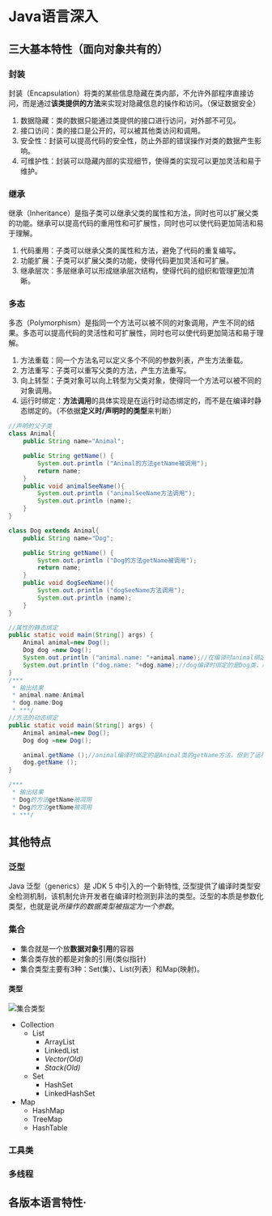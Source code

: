 # Java语言深入

## 三大基本特性（面向对象共有的）

### 封装

封装（Encapsulation）将类的某些信息隐藏在类内部，不允许外部程序直接访问，而是通过**该类提供的方法**来实现对隐藏信息的操作和访问。（保证数据安全）

1. 数据隐藏：类的数据只能通过类提供的接口进行访问，对外部不可见。
2. 接口访问：类的接口是公开的，可以被其他类访问和调用。
3. 安全性：封装可以提高代码的安全性，防止外部的错误操作对类的数据产生影响。
4. 可维护性：封装可以隐藏内部的实现细节，使得类的实现可以更加灵活和易于维护。

### 继承

继承（Inheritance）是指子类可以继承父类的属性和方法，同时也可以扩展父类的功能。继承可以提高代码的重用性和可扩展性，同时也可以使代码更加简洁和易于理解。

1. 代码重用：子类可以继承父类的属性和方法，避免了代码的重复编写。
2. 功能扩展：子类可以扩展父类的功能，使得代码更加灵活和可扩展。
3. 继承层次：多层继承可以形成继承层次结构，使得代码的组织和管理更加清晰。

### 多态

多态（Polymorphism）是指同一个方法可以被不同的对象调用，产生不同的结果。多态可以提高代码的灵活性和可扩展性，同时也可以使代码更加简洁和易于理解。

1. 方法重载：同一个方法名可以定义多个不同的参数列表，产生方法重载。
2. 方法重写：子类可以重写父类的方法，产生方法重写。
3. 向上转型：子类对象可以向上转型为父类对象，使得同一个方法可以被不同的对象调用。
4. 运行时绑定：**方法调用**的具体实现是在运行时动态绑定的，而不是在编译时静态绑定的。（不依据**定义时/声明时的类型**来判断）

```java
//声明的父子类
class Animal{
    public String name="Animal";

    public String getName() {
        System.out.println ("Animal的方法getName被调用");
        return name;
    }
    public void animalSeeName(){
        System.out.println ("animalSeeName方法调用");
        System.out.println (name);
    }
}

class Dog extends Animal{
    public String name="Dog";

    public String getName() {
        System.out.println ("Dog的方法getName被调用");
        return name;
    }
    public void dogSeeName(){
        System.out.println ("dogSeeName方法调用");
        System.out.println (name);
    }
}

//属性的静态绑定
public static void main(String[] args) {
    Animal animal=new Dog();
    Dog dog =new Dog();
    System.out.println ("animal.name: "+animal.name);//在编译时animal绑定的是Animal类，所以绑定的是Animal的name属性。
    System.out.println ("dog.name: "+dog.name);//dog编译时绑定的是Dog类，所以绑定的是Dog的name属性。
}
/***
 * 输出结果
 * animal.name:Animal
 * dog.name:Dog
 * ***/
//方法的动态绑定
public static void main(String[] args) {
    Animal animal=new Dog();
    Dog dog =new Dog();

    animal.getName ();//animal编译时绑定的是Animal类的getName方法，但到了运行时，由于它实际指向是一个Dog对象，所以执行的是Dog类的getName方法。
    dog.getName ();
}

/***
 * 输出结果
 * Dog的方法getName被凋用
 * Dog的方法getName被凋用
 * ***/

```

## 其他特点

### 泛型

Java 泛型（generics）是 JDK 5 中引入的一个新特性, 泛型提供了编译时类型安全检测机制，该机制允许开发者在编译时检测到非法的类型。泛型的本质是参数化类型，也就是说*所操作的数据类型被指定为一个参数*。

### 集合

* 集合就是一个放**数据对象引用**的容器
* 集合类存放的都是对象的引用(类似指针)
* 集合类型主要有3种：Set(集）、List(列表）和Map(映射)。

#### 类型

![集合类型](https://p3-juejin.byteimg.com/tos-cn-i-k3u1fbpfcp/ad00c1881fc242cda37aead3e3c7969b~tplv-k3u1fbpfcp-zoom-in-crop-mark:1512:0:0:0.awebp)

* Collection
  * List
    * ArrayList
    * LinkedList
    * *Vector(Old)*
    * *Stack(Old)*
  * Set
    * HashSet
    * LinkedHashSet
* Map
  * HashMap
  * TreeMap
  * HashTable

### 工具类

### 多线程

## 各版本语言特性·
